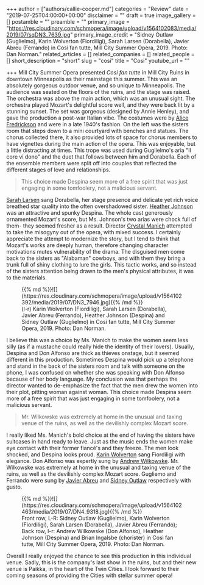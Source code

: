 +++
author = ["authors/callie-cooper.md"]
categories = "Review"
date = "2019-07-25T04:00:00+00:00"
disclaimer = ""
draft = true
image_gallery = []
postamble = ""
preamble = ""
primary_image = "https://res.cloudinary.com/schmopera/image/upload/v1564102083/media/2019/07/sqDN3_7639.jpg"
primary_image_credit = "Sidney Outlaw (Guglielmo), Karin Wolverton (Fiordiligi), Sarah Larsen (Dorabella), Javier Abreu (Ferrando) in Così fan tutte, Mill City Summer Opera, 2019. Photo: Dan Norman."
related_articles = []
related_companies = []
related_people = []
short_description = "short"
slug = "cosi"
title = "Cosi"
youtube_url = ""

+++
Mill City Summer Opera presented _Così fan tutte_ in Mill City Ruins in downtown Minneapolis as their mainstage this summer. This was an absolutely gorgeous outdoor venue, and so unique to Minneapolis. The audience was seated on the floors of the ruins, and the stage was raised. The orchestra was above the main action, which was an unusual sight. The orchestra played Mozart's delightful score well, and they were back lit by a stunning sunset. The set was gorgeous (designed by Annie Henley), and gave the production a post-war Italian vibe. The costumes were by [Alice Fredrickson](http://alicelouisedesign.com/about/) and were in a late 1940's fashion. On the left was the sisters room that steps down to a mini courtyard with benches and statues. The chorus collected there, it also provided lots of space for chorus members to have vignettes during the main action of the opera. This was enjoyable, but a little distracting at times. This trope was used during Guglielmo's aria "Il core vi dono" and the duet that follows between him and Dorabella. Each of the ensemble members were split off into couples that reflected the different stages of love and relationships.

>This choice made Despina seem more of a free spirit that was just engaging in some tomfoolery, not a malicious servant. 

[Sarah Larsen](https://www.sarahlarsenmezzo.com/) sang Dorabella, her stage presence and delicate yet rich voice breathed star quality into the often overshadowed sister. [Heather Johnson](https://heatherjohnsonmezzo.com) was an attractive and spunky Despina. The whole cast generously ornamented Mozart's score, but Ms. Johnson's two arias were chock full of them- they seemed fresher as a result. Director [Crystal Manich](https://www.crystalmanich.com/) attempted to take the misogyny out of the opera, with mixed success. I certainly appreciate the attempt to modernize the story, but I tend to think that Mozart's works are deeply human, therefore changing character motivations mutes vulnerability of the drama. The disguised men come back to the sisters as "Alabaman" cowboys, and with them they bring a trunk full of shiny clothing to lure the girls. This tactic works, and so instead of the sisters attention being drawn to the men's physical attributes, it was to the materials. 

<figure data-type="image">{{% md %}}![](https://res.cloudinary.com/schmopera/image/upload/v1564102392/media/2019/07/DN3_7946.jpg){{% /md %}}

<figcaption>(l-r) Karin Wolverton (Fiordiligi), Sarah Larsen (Dorabella), Javier Abreu (Ferrando), Heather Johnson (Despina) and Sidney Outlaw (Guglielmo) in Così fan tutte, Mill City Summer Opera, 2019. Photo: Dan Norman.</figcaption>  
</figure>

I believe this was a choice by Ms. Manich to make the women seem less silly (as if a mustache could really hide the identity of their lovers). Usually, Despina and Don Alfonso are thick as thieves onstage, but it seemed different in this production. Sometimes Despina would pick up a telephone and stand in the back of the sisters room and talk with someone on the phone, I was confused on whether she was speaking with Don Alfonso because of her body language. My conclusion was that perhaps the director wanted to de-emphasize the fact that the men drew the women into their plot, pitting woman against woman. This choice made Despina seem more of a free spirit that was just engaging in some tomfoolery, not a malicious servant. 

>Mr. Wilkowske was extremely at home in the unusual and taxing venue of the ruins, as well as the devilishly complex Mozart score.

I really liked Ms. Manich's bold choice at the end of having the sisters have suitcases in hand ready to leave. Just as the music ends the women make eye contact with their former fiancé's and they freeze. The men look shocked, and Despina looks proud. [Karin Wolverton](http://karinwolverton.com/) sang Fiordiligi with elegance. Don Alfonso was expertly sung by [Andrew Wilkowske](https://www.andrewwilkowske.com/). Mr. Wilkowske was extremely at home in the unusual and taxing venue of the ruins, as well as the devilishly complex Mozart score. Gugliemo and Ferrando were sung by [Javier Abreu](http://www.javierabreu.com/) and [Sidney Outlaw](http://sidneyoutlaw.com/) respectively with gusto.

<figure data-type="image">{{% md %}}![](https://res.cloudinary.com/schmopera/image/upload/v1564102463/media/2019/07/DN4_9318.jpg){{% /md %}}

<figcaption>Front row, L-R: Sidney Outlaw (Guglielmo), Karin Wolverton (Fiordiligi), Sarah Larsen (Dorabella), Javier Abreu (Ferrando); Back row, l-r: Andrew Wilkowske (Don Alfonso), Heather Johnson (Despina) and Brian Ingalsbe (chorister) in Così fan tutte, Mill City Summer Opera, 2019. Photo: Dan Norman.</figcaption>  
</figure>

Overall I really enjoyed the chance to see this production in this individual venue. Sadly, this is the company's last show in the ruins, but and their new venue is Paikka, in the heart of the Twin Cities. I look forward to their coming seasons of providing the Cities with stellar summer opera!